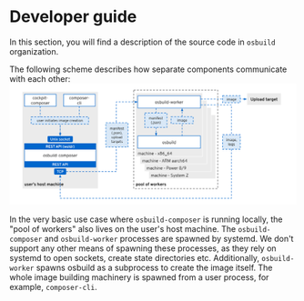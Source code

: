 # Developer guide

In this section, you will find a description of the source code in `osbuild` organization.

The following scheme describes how separate components communicate with each other:
![](osbuild-composer.svg)

In the very basic use case where `osbuild-composer` is running locally, the "pool of workers" also lives on the user's host machine. The `osbuild-composer` and `osbuild-worker` processes are spawned by systemd. We don't support any other means of spawning these processes, as they rely on systemd to open sockets, create state directories etc. Additionally, `osbuild-worker` spawns osbuild as a subprocess to create the image itself. The whole image building machinery is spawned from a user process, for example, `composer-cli`.